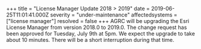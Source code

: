 +++
title = "License Manager Update 2018 > 2019"
date = 2019-06-25T11:01:41.000Z
severity = "under-maintenance"
affectedsystems = ["license manager"]
resolved = false
+++
AGRC will be upgrading the Esri License Manager from version 2018.0 to 2019.0. The change request has been approved for Tuesday, July 9th at 5pm. We expect the upgrade to take about 10 minutes. There will be a short interruption during that time.
